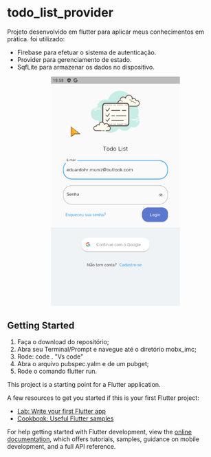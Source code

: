 # todo_list_provider
Projeto desenvolvido em flutter para aplicar meus conhecimentos em prática.
foi utilizado: 
- Firebase para efetuar o sistema de autenticação.
- Provider para gerenciamento de estado.
- SqfLite para armazenar os dados no dispositivo.

<p align="center">
  <img width="300"  src="assets/to_readme/demo.gif">
</p>



## Getting Started
1. Faça o download do repositório;
2. Abra seu Terminal/Prompt e navegue até o diretório mobx_imc;
3. Rode: code . "Vs code"
4. Abra o arquivo pubspec.yalm e de um pubget;
5. Rode o comando flutter run.



This project is a starting point for a Flutter application.

A few resources to get you started if this is your first Flutter project:

- [Lab: Write your first Flutter app](https://docs.flutter.dev/get-started/codelab)
- [Cookbook: Useful Flutter samples](https://docs.flutter.dev/cookbook)

For help getting started with Flutter development, view the
[online documentation](https://docs.flutter.dev/), which offers tutorials,
samples, guidance on mobile development, and a full API reference.
